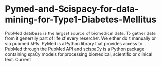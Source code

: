 # Pymed-and-Scispacy-for-data-mining-for-Type1-Diabetes-Mellitus
PubMed database is the largest source of biomedical data. To gather data from it generally part of life of every resercher. We either do it manually or via pubmed APIs. PyMed is a Python library that provides access to PubMed through the PubMed API and scispaCy is a Python package containing spaCy models for processing biomedical, scientific or clinical text. Current  



